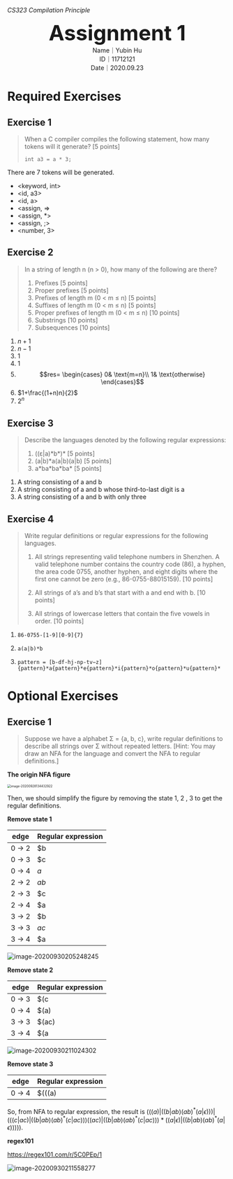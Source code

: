 *CS323 Compilation Principle*

<center><font size=72><b>Assignment 1</b></font></center>

<center>Name｜Yubin Hu</center>

<center>ID｜11712121</center>

<center>Date｜2020.09.23</center>

# Required Exercises

## Exercise 1

> When a C compiler compiles the following statement, how many tokens will it generate? [5 points]
>
> ```
> int a3 = a * 3;
> ```

There are 7 tokens will be generated.

- <keyword, int>
- <id, a3>
- <id, a>
- <assign, =>
- <assign, *>
- <assign, ;>
- <number, 3>



## Exercise 2

> In a string of length n (n > 0), how many of the following are there?
>
> 1. Prefixes [5 points]
> 2. Proper prefixes [5 points]
> 3. Prefixes of length m (0 < m ≤ n) [5 points]
> 4. Suffixes of length m (0 < m ≤ n) [5 points]
> 5. Proper prefixes of length m (0 < m ≤ n) [10 points]
> 6. Substrings [10 points]
> 7. Subsequences [10 points]

1. $n+1$
2. $n-1$
3. $1$
4. $1$
5. $$res= \begin{cases} 0& \text{m=n}\\ 1& \text{otherwise} \end{cases}$$
6. $1+\frac{(1+n)n}{2}$
7. $2^n$



## Exercise 3

> Describe the languages denoted by the following regular expressions:
>
> 1. ((ε|a)\*b\*)\* [5 points]
>2. (a|b)\*a(a|b)(a|b) [5 points]
> 3. a\*ba\*ba\*ba\* [5 points]

1. A string consisting of a and b
2. A string consisting of a and b whose third-to-last digit is a
3. A string consisting of a and b with only three



## Exercise 4

> Write regular definitions or regular expressions for the following languages.
>
> 1. All strings representing valid telephone numbers in Shenzhen. A valid telephone number contains the country code (86), a hyphen, the area code 0755, another hyphen, and eight digits where the first one cannot be zero (e.g., 86-0755-88015159). [10 points]
>
> 2. All strings of a’s and b’s that start with a and end with b. [10 points]
> 3. All strings of lowercase letters that contain the five vowels in order. [10 points]

1. ```
   86-0755-[1-9][0-9]{7}
   ```

2. ```
   a(a|b)*b
   ```

3. ```
   pattern = [b-df-hj-np-tv−z]
   {pattern}*a{pattern}*e{pattern}*i{pattern}*o{pattern}*u{pattern}*
   ```



# Optional Exercises

## Exercise 1

> Suppose we have a alphabet Σ = {a, b, c}, write regular definitions to describe all strings over Σ without repeated letters. [Hint: You may draw an NFA for the language and convert the NFA to regular definitions.]

**The origin NFA figure**

<img src="11712121_assignment1.assets/image-20200928134432922.png" alt="image-20200928134432922" style="zoom:50%;" />

Then, we should simplify the figure by removing the state 1, 2 , 3 to get the regular definitions.

**Remove state 1**

| edge   | Regular expression |
| ------ | ------------------ |
| 0 -> 2 | $b|ab$             |
| 0 -> 3 | $c|ac$             |
| 0 -> 4 | $a$                |
| 2 -> 2 | $ab$               |
| 2 -> 3 | $c|ac$             |
| 2 -> 4 | $a|\epsilon$       |
| 3 -> 2 | $b|ab$             |
| 3 -> 3 | $ac$               |
| 3 -> 4 | $a|\epsilon$       |

![image-20200930205248245](11712121_assignment1.assets/image-20200930205248245.png)



**Remove state 2**

| edge   | Regular expression                        |
| ------ | ----------------------------------------- |
| 0 -> 3 | $(c|ac)|((b|ab)(ab)^*(c|ac))$             |
| 0 -> 4 | $(a)|((b|ab)(ab)^*(a|\epsilon))$          |
| 3 -> 3 | $(ac)|((b|ab)(ab)^*(c|ac))$               |
| 3 -> 4 | $(a|\epsilon)|((b|ab)(ab)^*(a|\epsilon))$ |

![image-20200930211024302](11712121_assignment1.assets/image-20200930211024302.png)



**Remove state 3**

| edge   | Regular expression |
| ------ | ------------------ |
| 0 -> 4 | $(((a)|((b|ab)(ab)^*(a|\epsilon)))|(((c|ac)|((b|ab)(ab)^*(c|ac)))((ac)|((b|ab)(ab)^*(c|ac)))*((a|\epsilon)|((b|ab)(ab)^*(a|\epsilon)))))$          |



So, from NFA to regular expression, the result is $(((a)|((b|ab)(ab)^*(a|\epsilon)))|(((c|ac)|((b|ab)(ab)^*(c|ac)))((ac)|((b|ab)(ab)^*(c|ac)))*((a|\epsilon)|((b|ab)(ab)^*(a|\epsilon)))))$.

**regex101**

https://regex101.com/r/5C0PEp/1

![image-20200930211558277](11712121_assignment1.assets/image-20200930211558277.png)